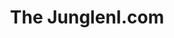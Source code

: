 ---
title: "The JunglenI.com"
address: "60, Desertmartin Rd, Moneymore, Magherafelt, Co. Derry BT45 7RB"
tel: "028 862 38016"
county: "Derry"
category: "Archery"
type: "Content"
lat: "054.7152420000"
lng: "-006.6708200000"
---